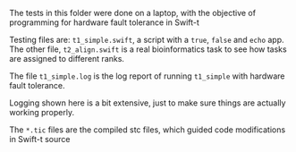 The tests in this folder were done on a laptop, with the objective of programming for hardware fault tolerance in Swift-t

Testing files are: `t1_simple.swift`, a script with a `true`, `false` and `echo` app. The other file, `t2_align.swift` is a real bioinformatics task to see how tasks are assigned to different ranks.


The file `t1_simple.log` is the log report of running `t1_simple` with hardware fault tolerance.

Logging shown here is a bit extensive, just to make sure things are actually working properly. 

The `*.tic` files are the compiled stc files, which guided code modifications in Swift-t source
